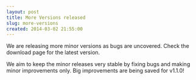 ```yaml
---
layout: post
title: More Versions released
slug: more-versions
created: 2014-03-02 21:55:00
---
```



We are releasing more minor versions as bugs are uncovered. Check the download page for the latest version. 

We aim to keep the minor releases very stable by fixing bugs and making minor improvements only. Big improvements are being saved for v1.1.0!
